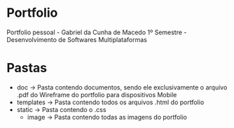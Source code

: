 # Portfolio
Portfolio pessoal - Gabriel da Cunha de Macedo
1º Semestre - Desenvolvimento de Softwares Multiplataformas

# Pastas
- doc -> Pasta contendo documentos, sendo ele exclusivamente o arquivo .pdf do Wireframe do portfolio para dispositivos Mobile 
- templates -> Pasta contendo todos os arquivos .html do portfolio
- static -> Pasta contendo o .css
  - image -> Pasta contendo todas as imagens do portfolio

